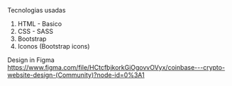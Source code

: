 Tecnologias usadas
1. HTML - Basico
2. CSS - SASS
3. Bootstrap
4. Iconos (Bootstrap icons)

Design in Figma
https://www.figma.com/file/HCtcfbjkorkGiOgovvOVyx/coinbase---crypto-website-design-(Community)?node-id=0%3A1
